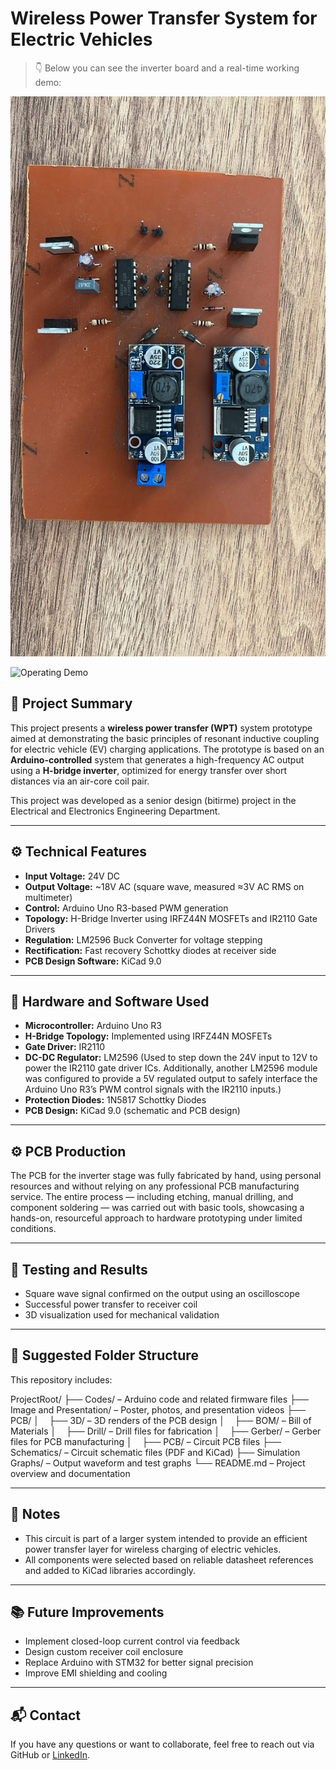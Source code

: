 # Wireless Power Transfer System for Electric Vehicles

> 👇 Below you can see the inverter board and a real-time working demo:

![Inverter Front View](Images%20and%20Presentation/DC-AC%20Inverter%20Front.jpeg)

![Operating Demo](Images%20and%20Presentation/Operating.gif)

## 📌 Project Summary
This project presents a **wireless power transfer (WPT)** system prototype aimed at demonstrating the basic principles of resonant inductive coupling for electric vehicle (EV) charging applications. The prototype is based on an **Arduino-controlled** system that generates a high-frequency AC output using a **H-bridge inverter**, optimized for energy transfer over short distances via an air-core coil pair.

This project was developed as a senior design (bitirme) project in the Electrical and Electronics Engineering Department.

---

## ⚙️ Technical Features

- **Input Voltage:** 24V DC
- **Output Voltage:** ~18V AC (square wave, measured ≈3V AC RMS on multimeter) 
- **Control:** Arduino Uno R3-based PWM generation
- **Topology:** H-Bridge Inverter using IRFZ44N MOSFETs and IR2110 Gate Drivers
- **Regulation:** LM2596 Buck Converter for voltage stepping
- **Rectification:** Fast recovery Schottky diodes at receiver side
- **PCB Design Software:** KiCad 9.0

---

## 🔧 Hardware and Software Used

- **Microcontroller:** Arduino Uno R3  
- **H-Bridge Topology:** Implemented using IRFZ44N MOSFETs  
- **Gate Driver:** IR2110  
- **DC-DC Regulator:** LM2596 (Used to step down the 24V input to 12V to power the IR2110 gate driver ICs. Additionally, another LM2596 module was configured to provide a 5V regulated output to safely interface the Arduino Uno R3’s PWM control signals with the IR2110 inputs.)  
- **Protection Diodes:** 1N5817 Schottky Diodes  
- **PCB Design:** KiCad 9.0 (schematic and PCB design)

---

## ⚙️ PCB Production

The PCB for the inverter stage was fully fabricated by hand, using personal resources and without relying on any professional PCB manufacturing service. The entire process — including etching, manual drilling, and component soldering — was carried out with basic tools, showcasing a hands-on, resourceful approach to hardware prototyping under limited conditions.

---

## 🧪 Testing and Results

- Square wave signal confirmed on the output using an oscilloscope  
- Successful power transfer to receiver coil  
- 3D visualization used for mechanical validation

---

## 📁 Suggested Folder Structure

This repository includes:

ProjectRoot/
├── Codes/ – Arduino code and related firmware files
├── Image and Presentation/ – Poster, photos, and presentation videos
├── PCB/
│    ├── 3D/ – 3D renders of the PCB design
│    ├── BOM/ – Bill of Materials
│    ├── Drill/ – Drill files for fabrication
│    ├── Gerber/ – Gerber files for PCB manufacturing
│    ├── PCB/ – Circuit PCB files
├── Schematics/ – Circuit schematic files (PDF and KiCad)
├── Simulation Graphs/ – Output waveform and test graphs
└── README.md – Project overview and documentation

---

## 📝 Notes

- This circuit is part of a larger system intended to provide an efficient power transfer layer for wireless charging of electric vehicles.  
- All components were selected based on reliable datasheet references and added to KiCad libraries accordingly.

---

## 📚 Future Improvements

- Implement closed-loop current control via feedback
- Design custom receiver coil enclosure
- Replace Arduino with STM32 for better signal precision
- Improve EMI shielding and cooling

---

## 📬 Contact

If you have any questions or want to collaborate, feel free to reach out via GitHub or [LinkedIn](https://www.linkedin.com/in/envergokaycay/).

